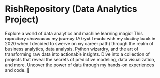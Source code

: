 # RishRepository (Data Analytics Project)
Explore a world of data analytics and machine learning magic! This repository showcases my journey (A tryst I made with my destiny back in 2020 when I decided to swerve on my career path) through the realm of business analytics, data analysis, Python wizardry, and the art of transforming raw data into actionable insights. Dive into a collection of projects that reveal the secrets of predictive modeling, data visualization, and more. Uncover the power of data through my hands-on experiences and code. 🚀
